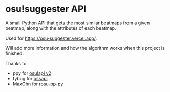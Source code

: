 # osu!suggester API

A small Python API that gets the most similar beatmaps from a given beatmap, along with the attributes of each beatmap.

Used for https://osu-suggester.vercel.app/.

Will add more information and how the algorithm works when this project is finished.

Thanks to:
- ppy for [osu!api v2](https://osu.ppy.sh/docs/index.html)
- tybug for [ossapi](https://github.com/tybug/ossapi)
- MaxOhn for [rosu-pp-py](https://github.com/MaxOhn/rosu-pp-py)

